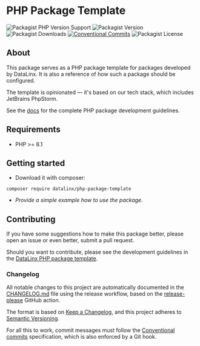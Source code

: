 # PHP Package Template

![Packagist PHP Version Support](https://img.shields.io/packagist/php-v/datalinx/php-package-template)
![Packagist Version](https://img.shields.io/packagist/v/datalinx/php-package-template)
![Packagist Downloads](https://img.shields.io/packagist/dt/datalinx/php-package-template)
[![Conventional Commits](https://img.shields.io/badge/Conventional%20Commits-1.0.0-%23FE5196?logo=conventionalcommits&logoColor=white)](https://conventionalcommits.org)
![Packagist License](https://img.shields.io/packagist/l/datalinx/php-package-template)

## About
This package serves as a PHP package template for packages developed by DataLinx. It is also a reference of how such a package should be configured.

The template is opinionated — it's based on our tech stack, which includes JetBrains PhpStorm.

See the [docs](docs/Documentation.md) for the complete PHP package development guidelines. 

## Requirements
- PHP >= 8.1

## Getting started
* Download it with composer:
```shell
composer require datalinx/php-package-template
````
* _Provide a simple example how to use the package._

## Contributing
If you have some suggestions how to make this package better, please open an issue or even better, submit a pull request.

Should you want to contribute, please see the development guidelines in the [DataLinx PHP package template](https://github.com/DataLinx/php-package-template).

### Changelog
All notable changes to this project are automatically documented in the [CHANGELOG.md](CHANGELOG.md) file using the release workflow, based on the [release-please](https://github.com/googleapis/release-please) GitHub action.

The format is based on [Keep a Changelog](https://keepachangelog.com/en/1.0.0/),
and this project adheres to [Semantic Versioning](https://semver.org/spec/v2.0.0.html).

For all this to work, commit messages must follow the [Conventional commits](https://www.conventionalcommits.org/) specification, which is also enforced by a Git hook.
